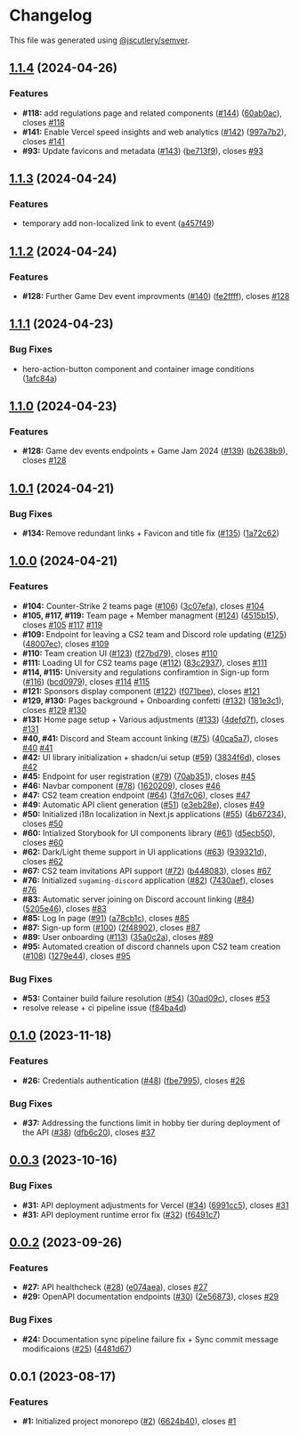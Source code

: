 # Changelog

This file was generated using [@jscutlery/semver](https://github.com/jscutlery/semver).

## [1.1.4](https://github.com/fss-fmi/sugaming/compare/v1.1.3...v1.1.4) (2024-04-26)

### Features

- **#118:** add regulations page and related components ([#144](https://github.com/fss-fmi/sugaming/issues/144)) ([60ab0ac](https://github.com/fss-fmi/sugaming/commit/60ab0ac8e5f1707617624bbe4535a89f133dd844)), closes [#118](https://github.com/fss-fmi/sugaming/issues/118)
- **#141:** Enable Vercel speed insights and web analytics ([#142](https://github.com/fss-fmi/sugaming/issues/142)) ([997a7b2](https://github.com/fss-fmi/sugaming/commit/997a7b2766b44f00f1ba56b626cef355f39fe799)), closes [#141](https://github.com/fss-fmi/sugaming/issues/141)
- **#93:** Update favicons and metadata ([#143](https://github.com/fss-fmi/sugaming/issues/143)) ([be713f9](https://github.com/fss-fmi/sugaming/commit/be713f9886f92c96de090125d7d89590e38a6055)), closes [#93](https://github.com/fss-fmi/sugaming/issues/93)

## [1.1.3](https://github.com/fss-fmi/sugaming/compare/v1.1.2...v1.1.3) (2024-04-24)

### Features

- temporary add non-localized link to event ([a457f49](https://github.com/fss-fmi/sugaming/commit/a457f493ecf05acf9f266c903d914cb36ee04573))

## [1.1.2](https://github.com/fss-fmi/sugaming/compare/v1.1.1...v1.1.2) (2024-04-24)

### Features

- **#128:** Further Game Dev event improvments ([#140](https://github.com/fss-fmi/sugaming/issues/140)) ([fe2ffff](https://github.com/fss-fmi/sugaming/commit/fe2ffffab15a1cf99d10ed5656edfa90a2f36989)), closes [#128](https://github.com/fss-fmi/sugaming/issues/128)

## [1.1.1](https://github.com/fss-fmi/sugaming/compare/v1.1.0...v1.1.1) (2024-04-23)

### Bug Fixes

- hero-action-button component and container image conditions ([1afc84a](https://github.com/fss-fmi/sugaming/commit/1afc84a27bb8c4a9c6e0436b686138f4717b884c))

## [1.1.0](https://github.com/fss-fmi/sugaming/compare/v1.0.1...v1.1.0) (2024-04-23)

### Features

- **#128:** Game dev events endpoints + Game Jam 2024 ([#139](https://github.com/fss-fmi/sugaming/issues/139)) ([b2638b9](https://github.com/fss-fmi/sugaming/commit/b2638b9968899453fad45107e838310d9eb8af81)), closes [#128](https://github.com/fss-fmi/sugaming/issues/128)

## [1.0.1](https://github.com/fss-fmi/sugaming/compare/v1.0.0...v1.0.1) (2024-04-21)

### Bug Fixes

- **#134:** Remove redundant links + Favicon and title fix ([#135](https://github.com/fss-fmi/sugaming/issues/135)) ([1a72c62](https://github.com/fss-fmi/sugaming/commit/1a72c6237271a2daabf3e4ee44809961a17f9431))

## [1.0.0](https://github.com/fss-fmi/sugaming/compare/v0.1.0...v1.0.0) (2024-04-21)

### Features

- **#104:** Counter-Strike 2 teams page ([#106](https://github.com/fss-fmi/sugaming/issues/106)) ([3c07efa](https://github.com/fss-fmi/sugaming/commit/3c07efaab04047683d6e87272083d3fa899bbe07)), closes [#104](https://github.com/fss-fmi/sugaming/issues/104)
- **#105, #117, #119:** Team page + Member managment ([#124](https://github.com/fss-fmi/sugaming/issues/124)) ([4515b15](https://github.com/fss-fmi/sugaming/commit/4515b15fd14346718b20ce662fa9649f15cf5e2c)), closes [#105](https://github.com/fss-fmi/sugaming/issues/105) [#117](https://github.com/fss-fmi/sugaming/issues/117) [#119](https://github.com/fss-fmi/sugaming/issues/119)
- **#109:** Endpoint for leaving a CS2 team and Discord role updating ([#125](https://github.com/fss-fmi/sugaming/issues/125)) ([48007ec](https://github.com/fss-fmi/sugaming/commit/48007ecea18614676e261d0815d5d3344603abda)), closes [#109](https://github.com/fss-fmi/sugaming/issues/109)
- **#110:** Team creation UI ([#123](https://github.com/fss-fmi/sugaming/issues/123)) ([f27bd79](https://github.com/fss-fmi/sugaming/commit/f27bd79f065adaffd499f28ef03598ec92a30f82)), closes [#110](https://github.com/fss-fmi/sugaming/issues/110)
- **#111:** Loading UI for CS2 teams page ([#112](https://github.com/fss-fmi/sugaming/issues/112)) ([83c2937](https://github.com/fss-fmi/sugaming/commit/83c293740da14aa01931b336f1947370ef520081)), closes [#111](https://github.com/fss-fmi/sugaming/issues/111)
- **#114, #115:** University and regulations confiramtion in Sign-up form ([#116](https://github.com/fss-fmi/sugaming/issues/116)) ([bcd0979](https://github.com/fss-fmi/sugaming/commit/bcd0979e662497d7a6b4fbdeeac17d469c6b2115)), closes [#114](https://github.com/fss-fmi/sugaming/issues/114) [#115](https://github.com/fss-fmi/sugaming/issues/115)
- **#121:** Sponsors display component ([#122](https://github.com/fss-fmi/sugaming/issues/122)) ([f071bee](https://github.com/fss-fmi/sugaming/commit/f071bee2ec0961a0a1e153bae468ad2ee5a7b6f8)), closes [#121](https://github.com/fss-fmi/sugaming/issues/121)
- **#129, #130:** Pages background + Onboarding confetti ([#132](https://github.com/fss-fmi/sugaming/issues/132)) ([181e3c1](https://github.com/fss-fmi/sugaming/commit/181e3c1849168ab73d3c8b23c1cbf5c0a222a969)), closes [#129](https://github.com/fss-fmi/sugaming/issues/129) [#130](https://github.com/fss-fmi/sugaming/issues/130)
- **#131:** Home page setup + Various adjustments ([#133](https://github.com/fss-fmi/sugaming/issues/133)) ([4defd7f](https://github.com/fss-fmi/sugaming/commit/4defd7fbef7f6b54d0cd9432654735e09a2f9131)), closes [#131](https://github.com/fss-fmi/sugaming/issues/131)
- **#40, #41:** Discord and Steam account linking ([#75](https://github.com/fss-fmi/sugaming/issues/75)) ([40ca5a7](https://github.com/fss-fmi/sugaming/commit/40ca5a7fc4f56ab8080a1fe5a21cf8c0e9506771)), closes [#40](https://github.com/fss-fmi/sugaming/issues/40) [#41](https://github.com/fss-fmi/sugaming/issues/41)
- **#42:** UI library initialization + shadcn/ui setup ([#59](https://github.com/fss-fmi/sugaming/issues/59)) ([3834f6d](https://github.com/fss-fmi/sugaming/commit/3834f6d5f9af796c017b79d0e409a91989cc198a)), closes [#42](https://github.com/fss-fmi/sugaming/issues/42)
- **#45:** Endpoint for user registration ([#79](https://github.com/fss-fmi/sugaming/issues/79)) ([70ab351](https://github.com/fss-fmi/sugaming/commit/70ab35158df8b01226cbc663398077f6dbc00b65)), closes [#45](https://github.com/fss-fmi/sugaming/issues/45)
- **#46:** Navbar component ([#78](https://github.com/fss-fmi/sugaming/issues/78)) ([1620209](https://github.com/fss-fmi/sugaming/commit/16202094dae8733c281fae39d8202e79418f2709)), closes [#46](https://github.com/fss-fmi/sugaming/issues/46)
- **#47:** CS2 team creation endpoint ([#64](https://github.com/fss-fmi/sugaming/issues/64)) ([3fd7c06](https://github.com/fss-fmi/sugaming/commit/3fd7c06ed74a9db1cb6a4fb77bcb72fa83a4b80e)), closes [#47](https://github.com/fss-fmi/sugaming/issues/47)
- **#49:** Automatic API client generation ([#51](https://github.com/fss-fmi/sugaming/issues/51)) ([e3eb28e](https://github.com/fss-fmi/sugaming/commit/e3eb28e795253a920aa1cf5ed709673a7e927985)), closes [#49](https://github.com/fss-fmi/sugaming/issues/49)
- **#50:** Initialized i18n localization in Next.js applications ([#55](https://github.com/fss-fmi/sugaming/issues/55)) ([4b67234](https://github.com/fss-fmi/sugaming/commit/4b67234a805743746df967db536c008da429b250)), closes [#50](https://github.com/fss-fmi/sugaming/issues/50)
- **#60:** Intialized Storybook for UI components library ([#61](https://github.com/fss-fmi/sugaming/issues/61)) ([d5ecb50](https://github.com/fss-fmi/sugaming/commit/d5ecb506228190160b06332f87b62f71ebbb4363)), closes [#60](https://github.com/fss-fmi/sugaming/issues/60)
- **#62:** Dark/Light theme support in UI applications ([#63](https://github.com/fss-fmi/sugaming/issues/63)) ([939321d](https://github.com/fss-fmi/sugaming/commit/939321dd25123b46530d8da596d40fd28e48e4e5)), closes [#62](https://github.com/fss-fmi/sugaming/issues/62)
- **#67:** CS2 team invitations API support ([#72](https://github.com/fss-fmi/sugaming/issues/72)) ([b448083](https://github.com/fss-fmi/sugaming/commit/b448083088be9545fee30f1c7e7f0ae99a3a2123)), closes [#67](https://github.com/fss-fmi/sugaming/issues/67)
- **#76:** Initialized `sugaming-discord` application ([#82](https://github.com/fss-fmi/sugaming/issues/82)) ([7430aef](https://github.com/fss-fmi/sugaming/commit/7430aef5ed5b8433fbb18857646f4a0f96701e16)), closes [#76](https://github.com/fss-fmi/sugaming/issues/76)
- **#83:** Automatic server joining on Discord account linking ([#84](https://github.com/fss-fmi/sugaming/issues/84)) ([5205e46](https://github.com/fss-fmi/sugaming/commit/5205e469a9aeb3f30aa882d4b4f496c21756771b)), closes [#83](https://github.com/fss-fmi/sugaming/issues/83)
- **#85:** Log In page ([#91](https://github.com/fss-fmi/sugaming/issues/91)) ([a78cb1c](https://github.com/fss-fmi/sugaming/commit/a78cb1c5f6c93f8eb96d77c031b6deb5289282af)), closes [#85](https://github.com/fss-fmi/sugaming/issues/85)
- **#87:** Sign-up form ([#100](https://github.com/fss-fmi/sugaming/issues/100)) ([2f48902](https://github.com/fss-fmi/sugaming/commit/2f48902501eadc15f725e6f60929830655905c97)), closes [#87](https://github.com/fss-fmi/sugaming/issues/87)
- **#89:** User onboarding ([#113](https://github.com/fss-fmi/sugaming/issues/113)) ([35a0c2a](https://github.com/fss-fmi/sugaming/commit/35a0c2a768f44e9b59b7f0e016d70d421cba2124)), closes [#89](https://github.com/fss-fmi/sugaming/issues/89)
- **#95:** Automated creation of discord channels upon CS2 team creation ([#108](https://github.com/fss-fmi/sugaming/issues/108)) ([1279e44](https://github.com/fss-fmi/sugaming/commit/1279e441f040fa9a886057286e75c1fcfa2d10b1)), closes [#95](https://github.com/fss-fmi/sugaming/issues/95)

### Bug Fixes

- **#53:** Container build failure resolution ([#54](https://github.com/fss-fmi/sugaming/issues/54)) ([30ad09c](https://github.com/fss-fmi/sugaming/commit/30ad09cae539f98276650def91765741874b01cc)), closes [#53](https://github.com/fss-fmi/sugaming/issues/53)
- resolve release + ci pipeline issue ([f84ba4d](https://github.com/fss-fmi/sugaming/commit/f84ba4db99e34985e41c9d073b2082b7cc7038e7))

## [0.1.0](https://github.com/fss-fmi/sugaming/compare/v0.0.3...v0.1.0) (2023-11-18)

### Features

- **#26:** Credentials authentication ([#48](https://github.com/fss-fmi/sugaming/issues/48)) ([fbe7995](https://github.com/fss-fmi/sugaming/commit/fbe79953aaa709f1642b80839a9d7b0105e93ca6)), closes [#26](https://github.com/fss-fmi/sugaming/issues/26)

### Bug Fixes

- **#37:** Addressing the functions limit in hobby tier during deployment of the API ([#38](https://github.com/fss-fmi/sugaming/issues/38)) ([dfb6c20](https://github.com/fss-fmi/sugaming/commit/dfb6c20a42ee232a17ac344ad0069392c39e12a3)), closes [#37](https://github.com/fss-fmi/sugaming/issues/37)

## [0.0.3](https://github.com/fss-fmi/sugaming/compare/v0.0.2...v0.0.3) (2023-10-16)

### Bug Fixes

- **#31:** API deployment adjustments for Vercel ([#34](https://github.com/fss-fmi/sugaming/issues/34)) ([6991cc5](https://github.com/fss-fmi/sugaming/commit/6991cc58c0fbe8e4c41e5e74cf20e97add95955a)), closes [#31](https://github.com/fss-fmi/sugaming/issues/31)
- **#31:** API deployment runtime error fix ([#32](https://github.com/fss-fmi/sugaming/issues/32)) ([f6491c7](https://github.com/fss-fmi/sugaming/commit/f6491c7d4b54fabd0dc15133b72017f4dc5614a4))

## [0.0.2](https://github.com/fss-fmi/sugaming/compare/v0.0.1...v0.0.2) (2023-09-26)

### Features

- **#27:** API healthcheck ([#28](https://github.com/fss-fmi/sugaming/issues/28)) ([e074aea](https://github.com/fss-fmi/sugaming/commit/e074aea5d679b80d0a21efb8e10758002fa64d8c)), closes [#27](https://github.com/fss-fmi/sugaming/issues/27)
- **#29:** OpenAPI documentation endpoints ([#30](https://github.com/fss-fmi/sugaming/issues/30)) ([2e56873](https://github.com/fss-fmi/sugaming/commit/2e56873bd83060f177a809117a237785e10989e5)), closes [#29](https://github.com/fss-fmi/sugaming/issues/29)

### Bug Fixes

- **#24:** Documentation sync pipeline failure fix + Sync commit message modificaions ([#25](https://github.com/fss-fmi/sugaming/issues/25)) ([4481d67](https://github.com/fss-fmi/sugaming/commit/4481d679fc5ef784cc0d197ee10067f8bd0ac922))

## 0.0.1 (2023-08-17)

### Features

- **#1:** Initialized project monorepo ([#2](https://github.com/fss-fmi/sugaming/issues/2)) ([6624b40](https://github.com/fss-fmi/sugaming/commit/6624b4023551f7959f88f2d0c6c2e535c58bf6db)), closes [#1](https://github.com/fss-fmi/sugaming/issues/1)
